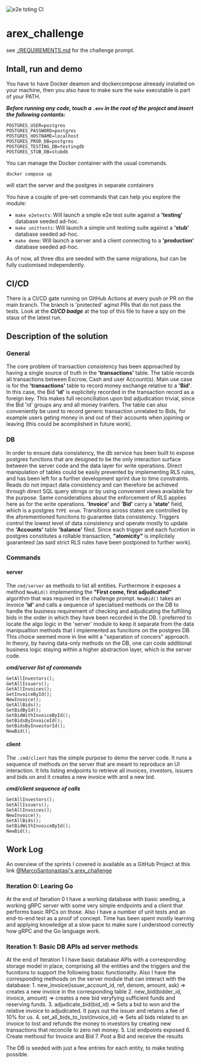 ![e2e tsting CI](https://github.com/MarcoSantonastasi/arex_challenge/actions/workflows/e2etests.yml/badge.svg)

# arex_challenge
see [./REQUIREMENTS.md](./REQUIREMENTS.md) for the challenge prompt.


## Intall, run and demo 
You have to have Docker deamon and dockercompose alreeady installed on your machine, then you also have to make sure the `make` executable is part of your PATH.

***Before running any code, touch a `.env` in the root of the project and insert the following contants:***
```shell
POSTGRES_USER=postgres
POSTGRES_PASSWORD=postgres
POSTGRES_HOSTNAME=localhost
POSTGRES_PROD_DB=postgres
POSTGRES_TESTING_DB=testingdb
POSTGRES_STUB_DB=stubdb
```

You can manage the Docker container with the usual commands.
```shell
docker compose up
```
will start the server and the postgres in separate containers

You have a couple of pre-set commands that can help you explore the module:
- `make e2etests`: Will launch a smple e2e test suite against a __'testing'__ database seeded ad-hoc.
- `make unittests`: Will launch a simple unit testimg suite against a __'stub'__ database seeded ad-hoc.
- `make demo`: Will launch a server and a client connecting to a __'production'__ database seeded ad-hoc.

As of now, all three dbs are seeded with the same migrations, but can be fully customised independently.


## CI/CD
There is a CI/CD gate running on GItHub Actions at every push or PR on the main branch. The branch is 'protected' aginst PRs that do not pass the tests.
Look at the ***CI/CD badge*** at the top of this file to have a spy on the staus of the latest run.


## Description of the solution

### General
The core problem of transaction consistency has been approached by having a single source of truth in the __'transactions'__ table. The table records all transactions between Escrow, Cash and user Account(s).
Main use case is for the __'transactions'__ table to record money exchange relative to a __'Bid'__. In this case, the Bid __'id'__ is explicitely recorded in the transaction record as a foreign key. This makes full reconciliation upon bid adjudication trivial, since the Bid 'id' groups any and all money tranfers. The table can also conveniently be used to record generic transaction unrelated to Bids, for example users geting money in and out of their accounts when jopining or leaving (this could be acomplished in future work).

### DB
In order to ensure data consistency, the db service has been built to expose postgres functions that are designed to be the only interaction surface between the server code and the data layer for write operations. Direct manipulation of tables could be easily prevented by implementing RLS rules, and has been left for a further development sprint due to time constraints.
Reads do not impact data consistency and can therefore be achieved through direct SQL query stirngs or by using convenient views available for the purpose. Same considerations about the enforcement of RLS applies here as for the write operations.
__'Invoice'__ and '__Bid'__ carry a __'state'__ field, which is a postgres `TYPE enum`. Transitions across states are controlled by the aforementioned funcitons to guarantee data consistency.
Triggers control the lowest level of data consistency and operate mostly to update the __'Accounts'__ table __'balance'__ filed.
Since each trigger and each fucntion in postgres constitutes a rollable transaction, __"atomicity"__ is implicitely guaranteed (as said strict RLS rules have been postponed to further work).

### Commands

#### server
The `cmd/server` as methods to list all entities. Furthermore it exposes a method `NewBid()` implementing the __"First come, first adjudicated"__ algorithm that was required in the challenge prompt. `NewBid()` takes an Invoice __'id'__ and calls a sequence of specialised methods on the DB to handle the business requirement of checking and adjudicating the fulfilling bids in the order in which they have been recorded in the DB.
I preferred to locate the algo logic in the 'server' module to keep it separate from the data manipualtion methods that I implemented as funcitons on the postgres DB. This choice seemed more in line wiht a "separation of concers" approach. In theory, by having data-only methods on the DB, one can code additional business logic staying within a higher abstraction layer, which is the server code.
    
***cmd/server list of commands***
```golang
GetAllInvestors();
GetAllIssuers();
GetAllInvoices();
GetInvoiceById();
NewInvoice();
GetAllBids();
GetBidById();
GetBidWithInvoiceById();
GetBidsByInvoiceId();
GetBidsByInvestorId();
NewBid();
```

#### client
The `.cmd/client` has the simple purpose to demo the server code. It runs a sequence of methods on the server that are meant to reproduce an UI interaction. It hits listing endpoints to retrieve all invoices, investors, issuers and bids on and it creates a new invoice with and a new bid.

***cmd/client sequence of calls***
```golang
GetAllInvestors();
GetAllIssuers();
GetAllInvoices();
NewInvoice();
GetAllBids();
GetBidWithInvoiceById();
NewBid();
```


## Work Log

An overview of the sprints I covered is available as a GitHub Project at this link [@MarcoSantonastasi's arex_challenge](https://github.com/users/MarcoSantonastasi/projects/2/views/4)

### Iteration 0: Learing Go

At the end of Iteration 0 I have a working database with basic seeding, a working gRPC server with some very simple endpoints and a client that performs basic RPCs on those. Also I have a number of unit tests and an end-to-end test as a proof of concept.
Time has been spent mostly learning and applying knowledge at a slow pace to make sure I understood correctly how gRPC and the Go language work.

### Iteration 1: Basic DB APIs ad server methods

At the end of Iteration 1 I have basic database APIs with a corresponding storage model in place, comprising all the entities and the triggers and the fucnitons to support the following basic functionality. Also I have the corresponding methosds on the server module that can interact with the database:
    1. new_invoice(issuer_account_id, ref, denom, amount, ask) => creates a new invoice in the corresponding table
    2. new_bid(bidder_id, invoice, amount) => creates a new bid veryfying sufficient funds and reserving funds.
    3. adjudicate_bid(bid_id) => Sets a bid to won and the relative invoice to adjudicated. It pays out the issuer and retains a fee of 10% for us.
    4. set_all_bids_to_lost(invoice_id) => Sets all bids related to an invoice to lost and refunds the money to investors by creating new transactions that reconcile to zero net money.
    5. List endpoints exposed
    6. Create methosd for Invoice and Bid
    7. Post a Bid and receive the results
    
The DB is seeded with just a few entries for each entity, to make testing possible.
